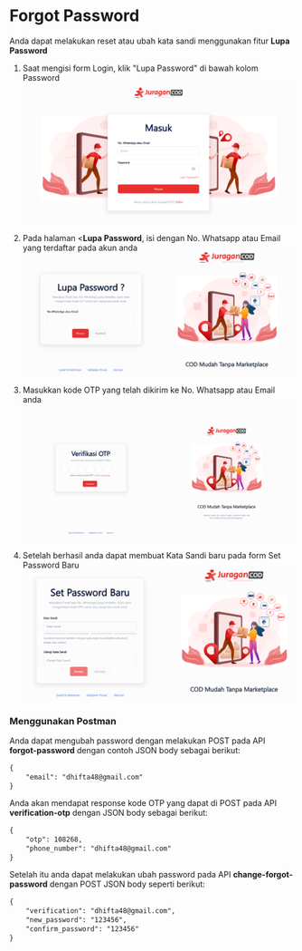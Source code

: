 # Forgot Password

Anda dapat melakukan reset atau ubah kata sandi menggunakan fitur <b>Lupa Password</b>

1. Saat mengisi form Login, klik "Lupa Password" di bawah kolom Password
![Halaman Login](images/login.png)


2. Pada halaman <<b>Lupa Password</b>, isi dengan No. Whatsapp atau Email yang terdaftar pada akun anda
![Halaman Lupa Password](images/lupa-password.png)

3. Masukkan kode OTP yang telah dikirim ke No. Whatsapp atau Email anda
![Halaman Verifikasi OTP](images/OTP.png)

4. Setelah berhasil anda dapat membuat Kata Sandi baru pada form Set Password Baru
![Halaman Set Password Baru](images/set-password-baru.png)

### Menggunakan Postman

Anda dapat mengubah password dengan melakukan POST pada API <b>forgot-password</b> dengan contoh JSON body sebagai berikut:
```
{
    "email": "dhifta48@gmail.com"
}
```
Anda akan mendapat response kode OTP yang dapat di POST pada API <b>verification-otp</b> dengan JSON body sebagai berikut:
```
{
    "otp": 108268,
    "phone_number": "dhifta48@gmail.com"
}
```
Setelah itu anda dapat melakukan ubah password pada API <b>change-forgot-password</b> dengan POST JSON body seperti berikut: 
```
{
    "verification": "dhifta48@gmail.com",
    "new_password": "123456",
    "confirm_password": "123456"
}
```